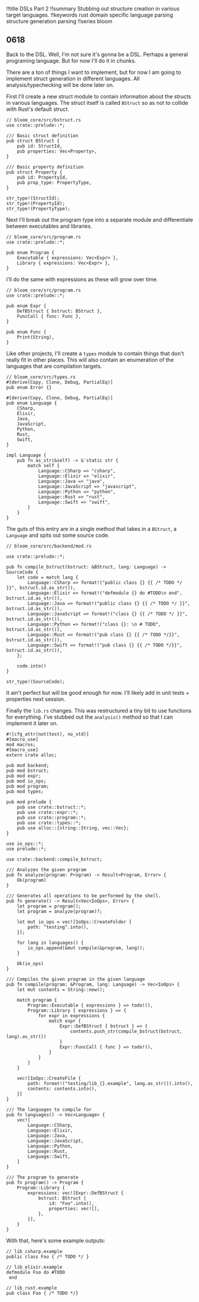 !!title DSLs Part 2
!!summary Stubbing out structure creation in various target languages.
!!keywords rust domain specific language parsing structure generation parsing
!!series bloom

## 0618

Back to the DSL. Well, I'm not sure it's gonna be a DSL. Perhaps a general programing language. But for now I'll do it in chunks.

There are a ton of things I want to implement, but for now I am going to implement struct generation in different languages. All analysis/typechecking will be done later on.

First I'll create a new struct module to contain information about the structs in various languages. The struct itself is called `BStruct` so as not to collide with Rust's default struct.

```
// bloom_core/src/bstruct.rs
use crate::prelude::*;

/// Basic struct definition
pub struct BStruct {
    pub id: StructId,
    pub properties: Vec<Property>,
}

/// Basic property definition
pub struct Property {
    pub id: PropertyId,
    pub prop_type: PropertyType,
}

str_type!(StructId);
str_type!(PropertyId);
str_type!(PropertyType);
```

Next I'll break out the program type into a separate module and differentiate between executables and libraries.

```
// bloom_core/src/program.rs
use crate::prelude::*;

pub enum Program {
    Executable { expressions: Vec<Expr> },
    Library { expressions: Vec<Expr> },
}
```

I'll do the same with expressions as these will grow over time.

```
// bloom_core/src/program.rs
use crate::prelude::*;

pub enum Expr {
    DefBStruct { bstruct: BStruct },
    FuncCall { func: Func },
}

pub enum Func {
    Print(String),
}
```

Like other projects, I'll create a `types` module to contain things that don't really fit in other places. This will also contain an enumeration of the languages that are compilation targets.

```
// bloom_core/src/types.rs
#[derive(Copy, Clone, Debug, PartialEq)]
pub enum Error {}

#[derive(Copy, Clone, Debug, PartialEq)]
pub enum Language {
    CSharp,
    Elixir,
    Java,
    JavaScript,
    Python,
    Rust,
    Swift,
}

impl Language {
    pub fn as_str(&self) -> &'static str {
        match self {
            Language::CSharp => "csharp",
            Language::Elixir => "elixir",
            Language::Java => "java",
            Language::JavaScript => "javascript",
            Language::Python => "python",
            Language::Rust => "rust",
            Language::Swift => "swift",
        }
    }
}
```

The guts of this entry are in a single method that takes in a `BStruct`, a `Language` and spits out some source code.

```
// bloom_core/src/backend/mod.rs

use crate::prelude::*;

pub fn compile_bstruct(bstruct: &BStruct, lang: Language) -> SourceCode {
    let code = match lang {
        Language::CSharp => format!("public class {} {{ /* TODO */ }}", bstruct.id.as_str()),
        Language::Elixir => format!("defmodule {} do #TODO\n end", bstruct.id.as_str()),
        Language::Java => format!("public class {} {{ /* TODO */ }}", bstruct.id.as_str()),
        Language::JavaScript => format!("class {} {{ /* TODO */ }}", bstruct.id.as_str()),
        Language::Python => format!("class {}: \n # TODO", bstruct.id.as_str()),
        Language::Rust => format!("pub class {} {{ /* TODO */}}", bstruct.id.as_str()),
        Language::Swift => format!("pub class {} {{ /* TODO */}}", bstruct.id.as_str()),
    };

    code.into()
}

str_type!(SourceCode);
```

It ain't perfect but will be good enough for now. I'll likely add in unit tests + properties next session.

Finally the `lib.rs` changes. This was restructured a tiny bit to use functions for everything. I've stubbed out the `analysis()` method so that I can implement it later on.

```
#![cfg_attr(not(test), no_std)]
#[macro_use]
mod macros;
#[macro_use]
extern crate alloc;

pub mod backend;
pub mod bstruct;
pub mod expr;
pub mod io_ops;
pub mod program;
pub mod types;

pub mod prelude {
    pub use crate::bstruct::*;
    pub use crate::expr::*;
    pub use crate::program::*;
    pub use crate::types::*;
    pub use alloc::{string::String, vec::Vec};
}

use io_ops::*;
use prelude::*;

use crate::backend::compile_bstruct;

/// Analyzes the given program
pub fn analyze(program: Program) -> Result<Program, Error> {
    Ok(program)
}

/// Generates all operations to be performed by the shell.
pub fn generate() -> Result<Vec<IoOps>, Error> {
    let program = program();
    let program = analyze(program)?;

    let mut io_ops = vec![IoOps::CreateFolder {
        path: "testing".into(),
    }];

    for lang in languages() {
        io_ops.append(&mut compile(&program, lang));
    }

    Ok(io_ops)
}

/// Compiles the given program in the given language
pub fn compile(program: &Program, lang: Language) -> Vec<IoOps> {
    let mut contents = String::new();

    match program {
        Program::Executable { expressions } => todo!(),
        Program::Library { expressions } => {
            for expr in expressions {
                match expr {
                    Expr::DefBStruct { bstruct } => {
                        contents.push_str(compile_bstruct(bstruct, lang).as_str())
                    }
                    Expr::FuncCall { func } => todo!(),
                }
            }
        }
    }

    vec![IoOps::CreateFile {
        path: format!("testing/lib_{}.example", lang.as_str()).into(),
        contents: contents.into(),
    }]
}

/// The languages to compile for
pub fn languages() -> Vec<Language> {
    vec![
        Language::CSharp,
        Language::Elixir,
        Language::Java,
        Language::JavaScript,
        Language::Python,
        Language::Rust,
        Language::Swift,
    ]
}

/// The program to generate
pub fn program() -> Program {
    Program::Library {
        expressions: vec![Expr::DefBStruct {
            bstruct: BStruct {
                id: "Foo".into(),
                properties: vec![],
            },
        }],
    }
}

```

With that, here's some example outputs:

```
// lib_csharp.example
public class Foo { /* TODO */ }
```

```
// lib_elixir.example
defmodule Foo do #TODO
 end
```

 
```
// lib_rust.example
pub class Foo { /* TODO */}
```